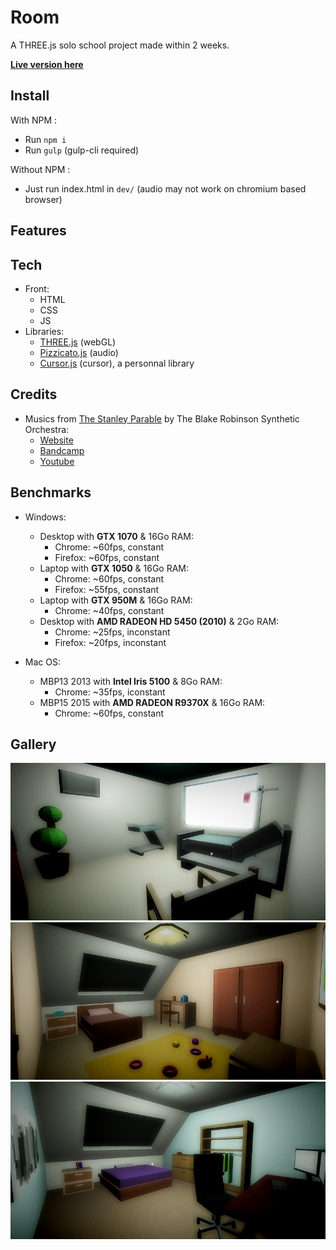 Room
====

A THREE.js solo school project made within 2 weeks.

**[Live version here](https://room.edhbr.fr/)**

## Install
With NPM :
- Run `npm i`
- Run `gulp` (gulp-cli required)

Without NPM :
- Just run index.html in `dev/` (audio may not work on chromium based browser)

## Features

## Tech
- Front:
  - HTML
  - CSS
  - JS
- Libraries:
  - [THREE.js](https://threejs.org/) (webGL)
  - [Pizzicato.js](https://alemangui.github.io/pizzicato/) (audio)
  - [Cursor.js](https://github.com/edhbr/bin-brary) (cursor), a personnal library

## Credits
- Musics from [The Stanley Parable](https://fr.wikipedia.org/wiki/The_Stanley_Parable) by The Blake Robinson Synthetic Orchestra:
  - [Website](http://syntheticorchestra.com/)
  - [Bandcamp](http://blake.so/bandcamp)
  - [Youtube](http://youtube.com/SyntheticOrchestra)

## Benchmarks

- Windows:
  - Desktop with **GTX 1070** & 16Go RAM:
    - Chrome: ~60fps, constant
    - Firefox: ~60fps, constant
  - Laptop with **GTX 1050** & 16Go RAM:
    - Chrome: ~60fps, constant
    - Firefox: ~55fps, constant
  - Laptop with **GTX 950M** & 16Go RAM:
    - Chrome: ~40fps, constant
  - Desktop with **AMD RADEON HD 5450 (2010)** & 2Go RAM:
    - Chrome: ~25fps, inconstant
    - Firefox: ~20fps, inconstant

- Mac OS:
  - MBP13 2013 with **Intel Iris 5100** & 8Go RAM:
    - Chrome: ~35fps, iconstant
  - MBP15 2015 with **AMD RADEON R9370X** & 16Go RAM:
    - Chrome: ~60fps, constant

## Gallery
![Hospital](dev/assets/img/hospital.png)
![Child](dev/assets/img/child.png)
![Student](dev/assets/img/student.png)